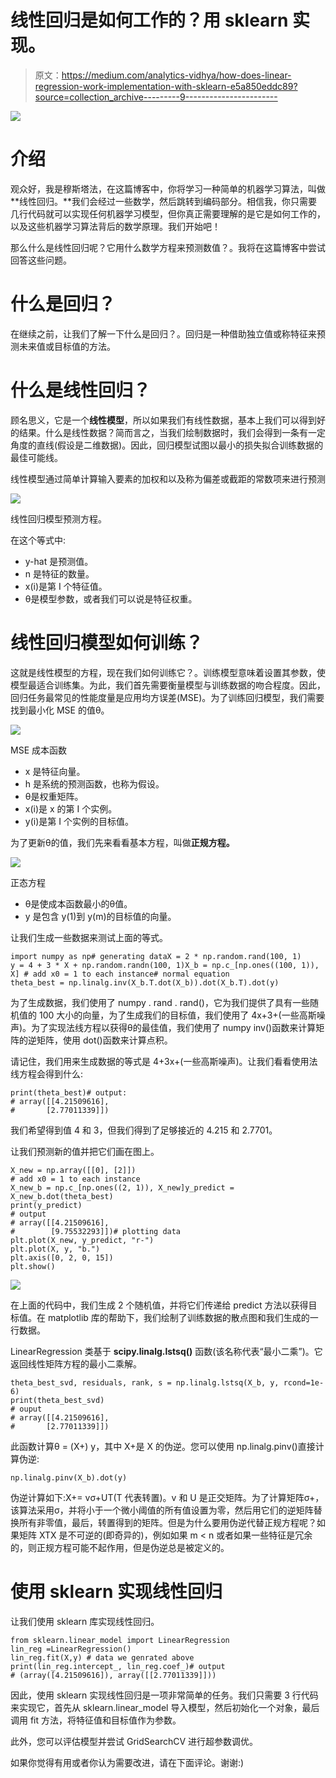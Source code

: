 # 线性回归是如何工作的？用 sklearn 实现。

> 原文：<https://medium.com/analytics-vidhya/how-does-linear-regression-work-implementation-with-sklearn-e5a850eddc89?source=collection_archive---------9----------------------->

![](img/3a45c72a8d8fb830e67a0926c936d81d.png)

# 介绍

观众好，我是穆斯塔法，在这篇博客中，你将学习一种简单的机器学习算法，叫做**线性回归。**我们会经过一些数学，然后跳转到编码部分。相信我，你只需要几行代码就可以实现任何机器学习模型，但你真正需要理解的是它是如何工作的，以及这些机器学习算法背后的数学原理。我们开始吧！

那么什么是线性回归呢？它用什么数学方程来预测数值？。我将在这篇博客中尝试回答这些问题。

# 什么是回归？

在继续之前，让我们了解一下什么是回归？。回归是一种借助独立值或称特征来预测未来值或目标值的方法。

# 什么是线性回归？

顾名思义，它是一个**线性模型**，所以如果我们有线性数据，基本上我们可以得到好的结果。什么是线性数据？简而言之，当我们绘制数据时，我们会得到一条有一定角度的直线(假设是二维数据)。因此，回归模型试图以最小的损失拟合训练数据的最佳可能线。

线性模型通过简单计算输入要素的加权和以及称为偏差或截距的常数项来进行预测

![](img/e6fd7badfd45ad53e543d75e8f8b270e.png)

线性回归模型预测方程。

在这个等式中:

*   y-hat 是预测值。
*   n 是特征的数量。
*   x(i)是第 I 个特征值。
*   θ是模型参数，或者我们可以说是特征权重。

# 线性回归模型如何训练？

这就是线性模型的方程，现在我们如何训练它？。训练模型意味着设置其参数，使模型最适合训练集。为此，我们首先需要衡量模型与训练数据的吻合程度。因此，回归任务最常见的性能度量是应用均方误差(MSE)。为了训练回归模型，我们需要找到最小化 MSE 的值θ。

![](img/c2b19227d0fba50f7fcfb9b1a1d0ddae.png)

MSE 成本函数

*   x 是特征向量。
*   h 是系统的预测函数，也称为假设。
*   θ是权重矩阵。
*   x(i)是 x 的第 I 个实例。
*   y(i)是第 I 个实例的目标值。

为了更新θ的值，我们先来看看基本方程，叫做**正规方程。**

![](img/bf37a3271e3587c0ddefc0c9db8378d4.png)

正态方程

*   θ是使成本函数最小的θ值。
*   y 是包含 y(1)到 y(m)的目标值的向量。

让我们生成一些数据来测试上面的等式。

```
import numpy as np# generating dataX = 2 * np.random.rand(100, 1)
y = 4 + 3 * X + np.random.randn(100, 1)X_b = np.c_[np.ones((100, 1)), X] # add x0 = 1 to each instance# normal equation
theta_best = np.linalg.inv(X_b.T.dot(X_b)).dot(X_b.T).dot(y)
```

为了生成数据，我们使用了 numpy . rand . rand()，它为我们提供了具有一些随机值的 100 大小的向量，为了生成我们的目标值，我们使用了 4x+3+(一些高斯噪声)。为了实现法线方程以获得θ的最佳值，我们使用了 numpy inv()函数来计算矩阵的逆矩阵，使用 dot()函数来计算点积。

请记住，我们用来生成数据的等式是 4+3x+(一些高斯噪声)。让我们看看使用法线方程会得到什么:

```
print(theta_best)# output:
# array([[4.21509616],
#       [2.77011339]])
```

我们希望得到值 4 和 3，但我们得到了足够接近的 4.215 和 2.7701。

让我们预测新的值并把它们画在图上。

```
X_new = np.array([[0], [2]])
# add x0 = 1 to each instance
X_new_b = np.c_[np.ones((2, 1)), X_new]y_predict = X_new_b.dot(theta_best)
print(y_predict)
# output
# array([[4.21509616],
#        [9.75532293]])# plotting data
plt.plot(X_new, y_predict, "r-")
plt.plot(X, y, "b.")
plt.axis([0, 2, 0, 15])
plt.show()
```

![](img/403df52c3a53645817aa3448a6d76652.png)

在上面的代码中，我们生成 2 个随机值，并将它们传递给 predict 方法以获得目标值。在 matplotlib 库的帮助下，我们绘制了训练数据的散点图和我们生成的一行数据。

LinearRegression 类基于 **scipy.linalg.lstsq()** 函数(该名称代表“最小二乘”)。它返回线性矩阵方程的最小二乘解。

```
theta_best_svd, residuals, rank, s = np.linalg.lstsq(X_b, y, rcond=1e-6)
print(theta_best_svd)
# ouput
# array([[4.21509616],
#       [2.77011339]])
```

此函数计算θ = (X+) y，其中 X+是 X 的伪逆。您可以使用 np.linalg.pinv()直接计算伪逆:

```
np.linalg.pinv(X_b).dot(y)
```

伪逆计算如下:X+= vσ+UT(T 代表转置)。v 和 U 是正交矩阵。为了计算矩阵σ+，该算法采用σ，并将小于一个微小阈值的所有值设置为零，然后用它们的逆矩阵替换所有非零值，最后，转置得到的矩阵。但是为什么要用伪逆代替正规方程呢？如果矩阵 XTX 是不可逆的(即奇异的)，例如如果 m < n 或者如果一些特征是冗余的，则正规方程可能不起作用，但是伪逆总是被定义的。

# 使用 sklearn 实现线性回归

让我们使用 sklearn 库实现线性回归。

```
from sklearn.linear_model import LinearRegression
lin_reg =LinearRegression()
lin_reg.fit(X,y) # data we genrated above
print(lin_reg.intercept_, lin_reg.coef_)# output
# (array([4.21509616]), array([[2.77011339]]))
```

因此，使用 sklearn 实现线性回归是一项非常简单的任务。我们只需要 3 行代码来实现它，首先从 sklearn.linear_model 导入模型，然后初始化一个对象，最后调用 fit 方法，将特征值和目标值作为参数。

此外，您可以评估模型并尝试 GridSearchCV 进行超参数调优。

如果你觉得有用或者你认为需要改进，请在下面评论。谢谢:)
